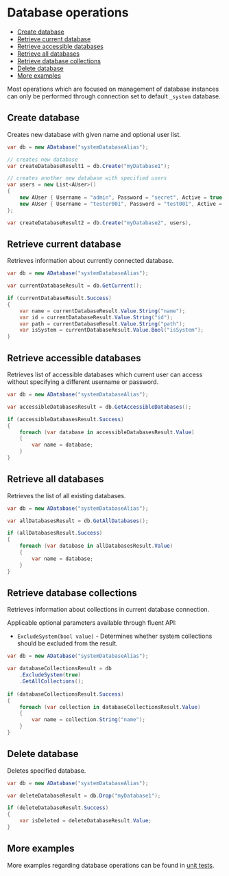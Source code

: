 # Database operations

- [Create database](#create-database)
- [Retrieve current database](#retrieve-current-database)
- [Retrieve accessible databases](#retrieve-accessible-databases)
- [Retrieve all databases](#retrieve-all-databases)
- [Retrieve database collections](#retrieve-database-collections)
- [Delete database](#delete-database)
- [More examples](#more-examples)

Most operations which are focused on management of database instances can only be performed through connection set to default `_system` database.

## Create database

Creates new database with given name and optional user list.

```csharp
var db = new ADatabase("systemDatabaseAlias");

// creates new database
var createDatabaseResult1 = db.Create("myDatabase1");

// creates another new database with specified users
var users = new List<AUser>()
{
    new AUser { Username = "admin", Password = "secret", Active = true },
    new AUser { Username = "tester001", Password = "test001", Active = false } 
};

var createDatabaseResult2 = db.Create("myDatabase2", users), 
```

## Retrieve current database

Retrieves information about currently connected database.

```csharp
var db = new ADatabase("systemDatabaseAlias");

var currentDatabaseResult = db.GetCurrent();

if (currentDatabaseResult.Success)
{
    var name = currentDatabaseResult.Value.String("name");
    var id = currentDatabaseResult.Value.String("id");
    var path = currentDatabaseResult.Value.String("path");
    var isSystem = currentDatabaseResult.Value.Bool("isSystem");
}
```

## Retrieve accessible databases

Retrieves list of accessible databases which current user can access without specifying a different username or password.

```csharp
var db = new ADatabase("systemDatabaseAlias");

var accessibleDatabasesResult = db.GetAccessibleDatabases();

if (accessibleDatabasesResult.Success)
{
    foreach (var database in accessibleDatabasesResult.Value)
    {
        var name = database;
    }
}
```

## Retrieve all databases

Retrieves the list of all existing databases.

```csharp
var db = new ADatabase("systemDatabaseAlias");

var allDatabasesResult = db.GetAllDatabases();

if (allDatabasesResult.Success)
{
    foreach (var database in allDatabasesResult.Value)
    {
        var name = database;
    }
}
```

## Retrieve database collections

Retrieves information about collections in current database connection.

Applicable optional parameters available through fluent API:

- `ExcludeSystem(bool value)` - Determines whether system collections should be excluded from the result.

```csharp
var db = new ADatabase("systemDatabaseAlias");

var databaseCollectionsResult = db
    .ExcludeSystem(true)
    .GetAllCollections();
    
if (databaseCollectionsResult.Success)
{
    foreach (var collection in databaseCollectionsResult.Value)
    {
        var name = collection.String("name");
    }
}
```

## Delete database

Deletes specified database.

```csharp
var db = new ADatabase("systemDatabaseAlias");

var deleteDatabaseResult = db.Drop("myDatabase1");

if (deleteDatabaseResult.Success)
{
    var isDeleted = deleteDatabaseResult.Value;
}
```

## More examples

More examples regarding database operations can be found in [unit tests](../src/Arango/Arango.Tests/DatabaseOperations/DatabaseOperationsTests.cs).